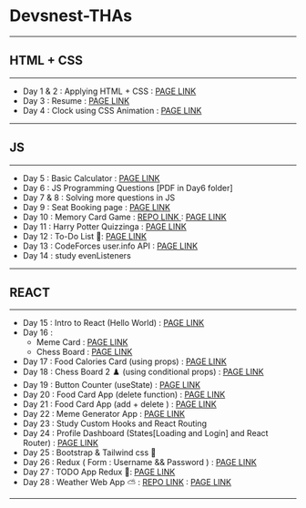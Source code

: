 # Devsnest-THAs

---

## HTML + CSS

---

<ul>
<li>Day 1 & 2 : Applying HTML + CSS : <a href="https://pranav580.github.io/DevsNest-Frontend/Devsnest_THA/HTML%20+%20CSS/Day%201%20&%20Day%202/Day%201.html">PAGE LINK</a></li>
<li>Day 3 : Resume : <a href="https://pranav580.github.io/DevsNest-Frontend/Devsnest_THA/HTML%20+%20CSS/Day%203%20CSS%20(Resume)/Resume.html">PAGE LINK</a></li>
<li>Day 4 : Clock using CSS Animation : <a href="https://pranav580.github.io/DevsNest-Frontend/Devsnest_THA/HTML%20+%20CSS/Day%204%20(clock)/Clock.html">PAGE LINK</a></li>

</ul>

---

## JS

---

<ul>
<li>Day 5 : Basic Calculator : <a href="">PAGE LINK</a></li>
<li>Day 6 : JS Programming Questions [PDF in Day6 folder]</li>
<li>Day 7 & 8 : Solving more questions in JS</li>
<li>Day 9 : Seat Booking page : <a href="">PAGE LINK</a></li>
<li>Day 10 : Memory Card Game : <a href="">REPO LINK </a> : <a href=""> PAGE LINK </a> </li>
<li>Day 11 : Harry Potter Quizzinga : <a href="">PAGE LINK</a></li>
<li> Day 12 : To-Do List 📝: <a href="https://pranav580.github.io/DevsNest-Frontend/Devsnest_THA/Javascript/Day%2012(ToDo)/index.html">PAGE LINK</a></li>
<li> Day 13 : CodeForces user.info API : <a href=" https://pranav580.github.io/DevsNest-Frontend/Devsnest_THA/Javascript/Day13(API)/index.html">PAGE LINK</a></li>
<li> Day 14 : study evenListeners</li>
</ul>

---

## REACT

---

<ul>
  <li> Day 15 : Intro to React (Hello World) : <a href="">PAGE LINK</a></li>
  <li> Day 16 : <ul><li>Meme Card : <a href="https://pranav580.github.io/DevsNest-Frontend/Devsnest_THA/React/Day%2016/meme_card/build/index.html">PAGE LINK</a></li>
  <li>Chess Board : <a href="https://pranav580.github.io/DevsNest-Frontend/Devsnest_THA/React/Day%2016/Chess/build/index.html">PAGE LINK</a></li></ul></li>
  <li> Day 17 : Food Calories Card (using props) : <a href="https://pranav580.github.io/DevsNest-Frontend/Devsnest_THA/React/Day%2017/calorie/build/index.html">PAGE LINK</a></li>
  <li> Day 18 : Chess Board 2 ♟️ (using conditional props) : <a href="https://pranav580.github.io/DevsNest-Frontend/Devsnest_THA/React/Day%2018/chessboard2/build/index.html">PAGE LINK</a></li>
  <li> Day 19 : Button Counter (useState) : <a href="https://pranav580.github.io/DevsNest-Frontend/Devsnest_THA/React/Day%2019/buttons/build/index.html">PAGE LINK</a></li>
  <li> Day 20 : Food Card App (delete function) : <a href="https://pranav580.github.io/DevsNest-Frontend/Devsnest_THA/React/Day%2020/calorie2/build/index.html">PAGE LINK</a></li>
  <li> Day 21 : Food Card App (add + delete <!--+ edit function-->) : <a href="https://pranav580.github.io/DevsNest-Frontend/Devsnest_THA/React/Day%2021/cal_tracker/build/index.html">PAGE LINK</a></li>
  <li> Day 22 : Meme Generator App : <a href="https://pranav580.github.io/DevsNest-Frontend/Devsnest_THA/React/Day%2022/meme_app/build/index.html">PAGE LINK</a></li>
  <li> Day 23 : Study Custom Hooks and React Routing</li>
  <li>Day 24 : Profile Dashboard (States[Loading and Login] and React Router) : <a href="">PAGE LINK</a></li>
  <li>Day 25 : Bootstrap & Tailwind css 👋 </li>
  <li>Day 26 : Redux ( Form : Username && Password ) : <a href="">PAGE LINK</a></li>
  <li>Day 27 : TODO App Redux 📝: <a href="">PAGE LINK</a></li>
  <li>Day 28 : Weather Web App ⛅ : <a href="">REPO LINK</a> : <a href="">PAGE LINK</a></li>
</ul>

---

 